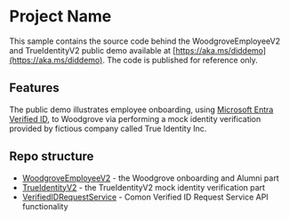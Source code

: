 # Project Name

This sample contains the source code behind the WoodgroveEmployeeV2 and TrueIdentityV2 public demo available at [https://aka.ms/diddemo](https://aka.ms/diddemo).
The code is published for reference only. 

## Features

The public demo illustrates employee onboarding, using [Microsoft Entra Verified ID](https://aka.ms/didfordevs), to Woodgrove via performing a mock identity verification provided by fictious company called True Identity Inc.


## Repo structure

- [WoodgroveEmployeeV2](WoodgroveEmployeeV2) - the Woodgrove onboarding and Alumni part
- [TrueIdentityV2](TrueIdentityV2) - the TrueIdentityV2 mock identity verification part
- [VerifiedIDRequestService](VerifiedIDRequestService) - Comon Verified ID Request Service API functionality

